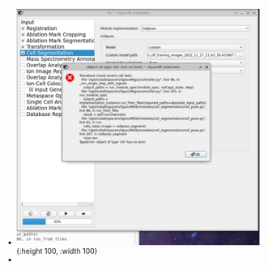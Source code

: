 - ![Screen Shot 2022-11-17 at 15.16.33.jpg](../assets/Screen_Shot_2022-11-17_at_15.16.33_1668702968843_0.jpg){:height 100, :width 100}
-